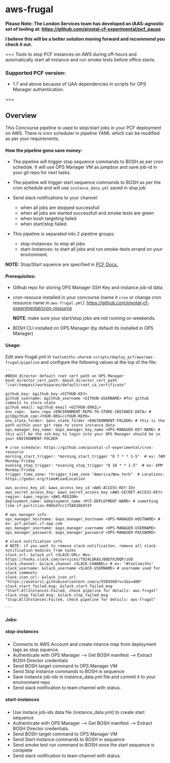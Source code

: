 # aws-frugal

**Please Note: The London Services team has developed an IAAS-agnostic set of tooling at: https://github.com/pivotal-cf-experimental/pcf_pause**  

**I believe this will be a better solution moving forward and recommend you check it out.**

===
Tools to stop PCF instances on AWS during off-hours and automatically start all instance and run smoke tests before office starts.

### Supported PCF version:
* 1.7 and above because of UAA dependencies in scripts for OPS Manager authentication.

===
## Overview

This Concourse pipeline is used to stop/start jobs in your PCF deployment on AWS. There is cron scheduler in pipeline YAML which can be modified as per your requirements.

#### How the pipeline gona save money:

* The pipeline will trigger stop sequence commands to BOSH as per cron schedule. It will use OPS Manager VM as jumpbox and save job-id in your git repo for next tasks.
* The pipeline will trigger start sequence commands to BOSH as per the cron schedule and will use `instance_data.yml` saved in stop job
* Send slack notifications to your channel:
	* when all jobs are stopped successfull
	* when all jobs are started successfull and smoke tests are green
	* when bosh targeting failed
	* when start/stop failed.
	

* This pipeline is separated into 2 pipeline groups:

	* stop-instances: to stop all jobs
	* start-instances: to start all jobs and run smoke-tests errand on your environment.

**NOTE:** Stop/Start squence are specified in [PCF Docs.](https://docs.pivotal.io/pivotalcf/1-7/customizing/start-stop-vms.html)

#### Prerequisites:

* Github repo for storing OPS Manager SSH Key and instance job-id data
* cron-resouce installed in your concourse (name it `cron` or change cron resource name in `aws-frugal.yml`): https://github.com/pivotal-cf-experimental/cron-resource

	**NOTE**: make sure your start/stop jobs are not running on weekends.

* BOSH CLI installed on OPS Manager (by default its installed in OPS Manager)


#### Usage:

Edit aws-frugal.yml in `toolsmiths-shared-scripts/deploy_pcf/aws/aws-frugal/pipeline` and configure the following values at the top of the file:
 
 	```
	#BOSH director default root cert path on OPS Manager
	bosh_director_cert_path: &bosh_director_cert_path "/var/tempest/workspaces/default/root_ca_certificate"

	github_key: &github_key <GITHUB-KEY>
	github_username: &github_username <GITHUB-USERNAME> #for github commits to store state
	github_email: &github_email <GITHUB-EMAIL>
	env_repo:  &env_repo <ENVIRONMENT-REPO-TO-STORE-INSTANCE-DATA> # git@github.com:<YOUR-ORG>/<YOUR-REPO>
	env_state_folder: &env_state_folder <ENVIRONMENT-FOLDER> # this is the path within your git repo to store instance_data
	ops_manager_key_name: &ops_manager_key_name <OPS-MANAGER-KEY-NAME> # this will be the ssh-key to login into your OPS Manager should be in your ENVIRONMENT-FOLDER

	# cron schedule: https://github.com/pivotal-cf-experimental/cron-resource
	morning_start_trigger: *morning_start_trigger "0 7 * * 1-5"  # ex: 7AM Monday-Friday
	evening_stop_trigger: *evening_stop_trigger "0 18 * * 1-5"  # ex: 6PM Monday-Friday
	trigger_time_zone: *trigger_time_zone "America/New_York"  # Locations: https://godoc.org/time#LoadLocation

	aws_access_key_id: &aws_access_key_id <AWS-ACCESS-KEY-ID>
	aws_secret_access_key: &aws_secret_access_key <AWS-SECRET-ACCESS-KEY>
	region: &aws_region <AWS-REGION>
	deployment_name: &deployment_name <PCF-DEPLOYMENT-NAME> # something like cf-partition-9965d7cc1758828b974f

	# ops manager info
	ops_manager_hostname: &ops_manager_hostname <OPS-MANAGER-HOSTNAME> # ex: pcf.polwol.cf-app.com
	ops_manager_username: &ops_manager_username <OPS-MANAGER-USERNAME>
	ops_manager_password: &ops_manager_password <OPS-MANAGER-PASSWORD>

	# slack notification info
	# NOTE: if you want to remove slack-notificaiton, remove all slack-notification modules from tasks
	slack_url: &slack_url <SLACK-URL> #ex:  https://hooks.slack.com/services/T024LQKAS/B0D78J0QP/zUD
	slack_channel: &slack_channel <SLACK-CHANNEL> # ex: "#toolsmiths"
	slack_username: &slack_username <SLACK-USERNAME> # username used for slack commnets
	slack_icon_url: &slack_icon_url "https://avatars1.githubusercontent.com/u/5589368?v=3&s=400"
	slack_start_failed_msg: &slack_start_failed_msg "Start:AllInstances:Failed, check pipeline for details: aws-frugal"
	slack_stop_failed_msg: &slack_stop_failed_msg "Stop:AllInstances:Failed, check pipeline for details: aws-frugal"

 	```	

#### Jobs:

##### stop-instances
* Connects to AWS Account and create intance map from deployment tags as stop squence.
* Authenticate with OPS Manager --> Get BOSH manifest --> Extract BOSH Director credentials
* Send BOSH target command to OPS Manager VM
* Send Stop Instance commands to BOSH in sequence
* Save instance job-ids in instance_data.yml file and commit it to your environment repo
* Send slack notification to team channel with status.


##### start-instances
* Use instace job-ids data file (instance_data.yml) to create start sequence
* Authenticate with OPS Manager --> Get BOSH manifest --> Extract BOSH Director credentials.
* Send BOSH target command to OPS Manager VM
* Send Start Instance commands to BOSH in sequence
* Send smoke test run command to BOSH once the start sequence is complete
* Send slack notification to team channel with status.
